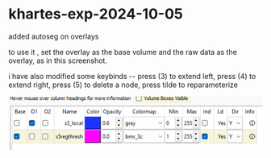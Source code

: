 # khartes-exp-2024-10-05
 added autoseg on overlays 


to use it , set the overlay as the base volume and the raw data as the overlay, as in this screenshot. 

i have also modified some keybinds -- 
press (3) to extend left, 
press (4) to extend right, 
press (5) to delete a node, 
press tilde to reparameterize 

![alt text](image.png)